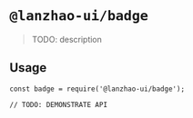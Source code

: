 # `@lanzhao-ui/badge`

> TODO: description

## Usage

```
const badge = require('@lanzhao-ui/badge');

// TODO: DEMONSTRATE API
```
